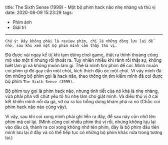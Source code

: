 title: The Sixth Sense (1999) - Một bộ phim hack não nhẹ nhàng và thú vị
date: 2020-08-09 15:23:29
tags:
- Phim ảnh
- Giải trí
---

```
Chú ý: Đây không phải là review phim, chỉ là những dòng lưu lại để nhớ, sau khi xem một bộ phim mình cảm thấy thú vị.
```

Đã được vài ngày kể từ khi tạm dừng chơi game, thật ra thỉnh thoảng cũng mò vào một tí nhưng rồi thoát ra.
Tuy nhiên nhiều khi rãnh rỗi thật sự, không biết làm gì và không muốn làm gì. Thế là mình tìm phim để coi. Mình muốn coi phim gì đó gay cấn một chút, kích thích đầu óc một chút. Vì vậy mình đã tìm những bộ phim gọi là hack não, theo thông tin tìm kiếm mình đã coi được bộ phim `The Sixth Sense (1999)`.

Bộ phim tuy gọi là phim hack não, nhưng tình tiết của nó khá là nhẹ nhàng, vừa phải pha với chút yếu tố hù nhẹ làm cho giật mình. Và điều thú vị ở cái kết khiến mình nổi da gà, vỡ òa ra lúc bỗng dưng khám phá ra nó (Chắc coi phim hack não nào cũng vậy).

Vì vậy, sau khi coi xong mình phải ghi liền ra đây, để sau này còn nhớ tên phim mà coi lại. (Mình cũng coi nhiều phim thú vị rồi, nhưng không lưu lại vào đâu cả, thành ra coi xong không nhớ tên phim, đây là bộ phim đầu tiên mình lưu lại ở đây và có thể tiếp tục có những bộ phim khác nữa trong tương lai.)


